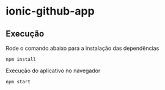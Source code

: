 # ionic-github-app

## Execução

Rode o comando abaixo para a instalação das dependências
```
npm install
```

Execução do aplicativo no navegador
```
npm start 
```
